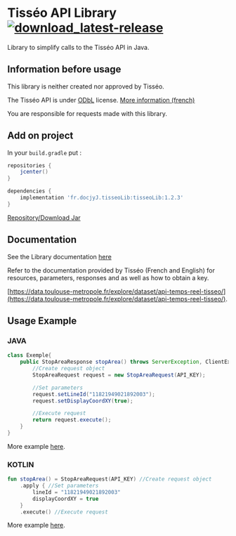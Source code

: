 # Tisséo API Library [![download_latest-release](https://img.shields.io/github/v/release/docjyJ/TisseoLib?label=download&logo=java&style=flat-square)](https://github.com/docjyJ/TisseoLib/releases/latest)
Library to simplify calls to the Tisséo API in Java.

## Information before usage
This library is neither created nor approved by Tisséo.

The Tisséo API is under [ODbL](http://opendatacommons.org/licenses/odbl/1.0/) license. [More information (french)](https://data.toulouse-metropole.fr/page/licence/)

You are responsible for requests made with this library.

## Add on project
In your `build.gradle` put :
````groovy
repositories {
    jcenter()
}

dependencies {
    implementation 'fr.docjyJ.tisseoLib:tisseoLib:1.2.3'
}
````

[Repository/Download Jar](https://bintray.com/docjyj/maven/tisseoLib)

## Documentation
See the Library documentation [here](docs/tisseo-lib/index.md)

Refer to the documentation provided by Tisséo (French and English) for resources, parameters, responses and as well as how to obtain a key.

[https://data.toulouse-metropole.fr/explore/dataset/api-temps-reel-tisseo/](https://data.toulouse-metropole.fr/explore/dataset/api-temps-reel-tisseo/).

## Usage Example
### JAVA

```java
class Exemple{
    public StopAreaResponse stopArea() throws ServerException, ClientException {
        //Create request object
        StopAreaRequest request = new StopAreaRequest(API_KEY);

        //Set parameters
        request.setLineId("11821949021892003");
        request.setDisplayCoordXY(true);

        //Execute request
        return request.execute();
    }
}
```
More example [here](docs/exemple-java.md).

### KOTLIN

```kotlin
fun stopArea() = StopAreaRequest(API_KEY) //Create request object
    .apply { //Set parameters
        lineId = "11821949021892003"
        displayCoordXY = true
    }
    .execute() //Execute request
```
More example [here](docs/example-kotlin.md).

